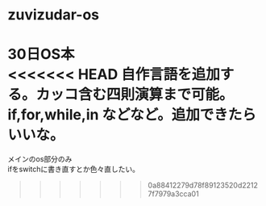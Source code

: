 # zuvizudar-os
30日OS本  
<<<<<<< HEAD
自作言語を追加する。カッコ含む四則演算まで可能。  
if,for,while,in などなど。追加できたらいいな。
=======
メインのos部分のみ  
ifをswitchに書き直すとか色々直したい。  
>>>>>>> 0a88412279d78f89123520d22127f7979a3cca01
